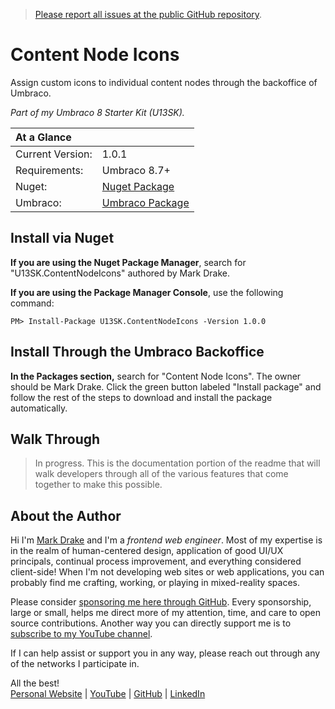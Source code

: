 > [Please report all issues at the public GitHub repository](https://github.com/markadrake/U13SK.ContentNodeIcons/issues).

# Content Node Icons

Assign custom icons to individual content nodes through the backoffice of Umbraco. 

*Part of my Umbraco 8 Starter Kit (U13SK).*

| At a Glance | |
| :-- | --
| Current Version: | 1.0.1
| Requirements: | Umbraco 8.7+
| Nuget: | [Nuget Package](https://www.nuget.org/packages/U13SK.ContentNodeIcons/)
| Umbraco: | [Umbraco Package](https://our.umbraco.com/packages/backoffice-extensions/content-node-icons/)

## Install via Nuget

**If you are using the Nuget Package Manager**, search for "U13SK.ContentNodeIcons" authored by Mark Drake. 

**If you are using the Package Manager Console**, use the following command:

```PM> Install-Package U13SK.ContentNodeIcons -Version 1.0.0```

## Install Through the Umbraco Backoffice

**In the Packages section,** search for "Content Node Icons". The owner should be Mark Drake. Click the green button labeled "Install package" and follow the rest of the steps to download and install the package automatically.

## Walk Through

> In progress. This is the documentation portion of the readme that will walk developers through all of the various features that come together to make this possible.

## About the Author

Hi I'm [Mark Drake](//markadrake.com) and I'm a *frontend web engineer*. Most of my expertise is in the realm of human-centered design, application of good UI/UX principals, continual process improvement, and everything considered client-side! When I'm not developing web sites or web applications, you can probably find me crafting, working, or playing in mixed-reality spaces.

Please consider [sponsoring me here through GitHub](https://github.com/sponsors/markadrake). Every sponsorship, large or small, helps me direct more of my attention, time, and care to open source contributions. Another way you can directly support me is to [subscribe to my YouTube channel](https://www.youtube.com/c/MarkDrake1).

If I can help assist or support you in any way, please reach out through any of the networks I participate in. 

All the best!  
[Personal Website](//markadrake.com) | [YouTube](//youtube.com/c/MarkDrake1) | [GitHub](//github.com/markadrake/) | [LinkedIn](http://www.linkedin.com/in/markadrake)
